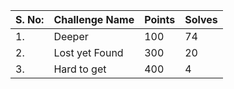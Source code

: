 |S. No: | Challenge Name | Points |Solves|    
|------|----------------|--------|--------|
|   1.  |     Deeper  | 100| 74
|   2.    |    Lost yet Found| 300| 20
|   3. |     Hard to get| 400| 4
